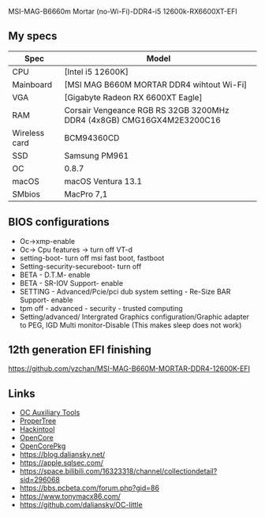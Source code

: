 MSI-MAG-B6660m Mortar (no-Wi-Fi)-DDR4-i5 12600k-RX6600XT-EFI

## My specs

| Spec | Model |
| --- | --- |
| CPU | [Intel i5 12600K] |
| Mainboard | [MSI MAG B660M MORTAR DDR4 wihtout Wi-Fi] |
| VGA | [Gigabyte Radeon RX 6600XT Eagle] |
| RAM | Corsair Vengeance RGB RS 32GB 3200MHz DDR4 (4x8GB) CMG16GX4M2E3200C16 |
| Wireless card | BCM94360CD |
| SSD | Samsung PM961 |
| OC | 0.8.7 |
| macOS | macOS Ventura 13.1 |
| SMbios | MacPro 7,1 |



## BIOS configurations

- Oc->xmp-enable
- Oc-> Cpu features ->  turn off VT-d
- setting-boot- turn off msi fast boot, fastboot
- Setting-security-secureboot- turn off
- BETA - D.T.M- enable
- BETA - SR-IOV Support- enable
- SETTING - Advanced/Pcie/pci dub system setting - Re-Size BAR Support- enable
- tpm off - advanced - security - trusted computing
- Setting/advanced/ Intergrated Graphics configuration/Graphic adapter to PEG, IGD Multi monitor-Disable (This makes sleep does not work)

## 12th generation EFI finishing

https://github.com/yzchan/MSI-MAG-B660M-MORTAR-DDR4-12600K-EFI

## Links

- [OC Auxiliary Tools](https://github.com/ic005k/QtOpenCoreConfig)
- [ProperTree](https://github.com/corpnewt/ProperTree)
- [Hackintool](https://github.com/headkaze/Hackintool)
- [OpenCore](https://dortania.github.io/OpenCore-Install-Guide/prerequisites.html)
- [OpenCorePkg](https://github.com/acidanthera/OpenCorePkg)
- https://blog.daliansky.net/
- https://apple.sqlsec.com/
- https://space.bilibili.com/16323318/channel/collectiondetail?sid=296068
- https://bbs.pcbeta.com/forum.php?gid=86
- https://www.tonymacx86.com/
- https://github.com/daliansky/OC-little
